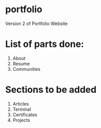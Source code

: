 # portfolio
Version 2 of Portfolio Website


# List of parts done:
1) About <br>
2) Resume <br>
3) Communities <br>

# Sections to be added
1) Articles
2) Terminal 
3) Certificates
4) Projects
